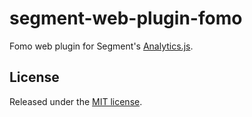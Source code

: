 # segment-web-plugin-fomo 

Fomo web plugin for Segment's [Analytics.js][].

## License

Released under the [MIT license](LICENSE).

[Analytics.js]: https://segment.com/docs/libraries/analytics.js/

